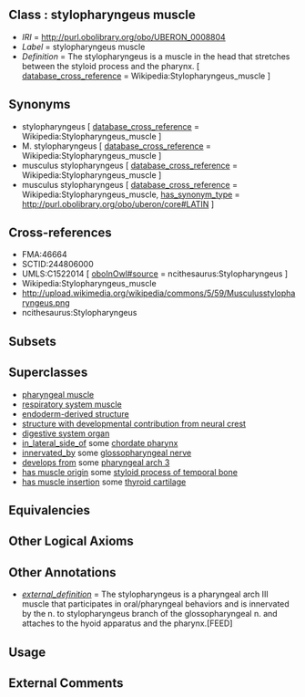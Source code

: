 
## Class : stylopharyngeus muscle

 * *IRI* = http://purl.obolibrary.org/obo/UBERON_0008804
 * *Label* = stylopharyngeus muscle
 * *Definition* = The stylopharyngeus is a muscle in the head that stretches between the styloid process and the pharynx. [ [database_cross_reference](../../ef/oboInOwl#hasDbXref.md) = Wikipedia:Stylopharyngeus_muscle ]

## Synonyms

 * stylopharyngeus [ [database_cross_reference](../../ef/oboInOwl#hasDbXref.md) = Wikipedia:Stylopharyngeus_muscle ]
 * M. stylopharyngeus [ [database_cross_reference](../../ef/oboInOwl#hasDbXref.md) = Wikipedia:Stylopharyngeus_muscle ]
 * musculus stylopharyngeus [ [database_cross_reference](../../ef/oboInOwl#hasDbXref.md) = Wikipedia:Stylopharyngeus_muscle ]
 * musculus stylopharyngeus [ [database_cross_reference](../../ef/oboInOwl#hasDbXref.md) = Wikipedia:Stylopharyngeus_muscle, [has_synonym_type](../../pe/oboInOwl#hasSynonymType.md) = http://purl.obolibrary.org/obo/uberon/core#LATIN ]

## Cross-references

 * FMA:46664
 * SCTID:244806000
 * UMLS:C1522014 [ [oboInOwl#source](../../ce/oboInOwl#source.md) = ncithesaurus:Stylopharyngeus ]
 * Wikipedia:Stylopharyngeus_muscle
 * http://upload.wikimedia.org/wikipedia/commons/5/59/Musculusstylopharyngeus.png
 * ncithesaurus:Stylopharyngeus

## Subsets


## Superclasses

 * [pharyngeal muscle](../../UBERON/33/UBERON_0000933.md)
 * [respiratory system muscle](../../UBERON/31/UBERON_0003831.md)
 * [endoderm-derived structure](../../UBERON/19/UBERON_0004119.md)
 * [structure with developmental contribution from neural crest](../../UBERON/14/UBERON_0010314.md)
 * [digestive system organ](../../UBERON/65/UBERON_0013765.md)
 * [in_lateral_side_of](../../BSPO/26/BSPO_0000126.md) some [chordate pharynx](../../UBERON/42/UBERON_0001042.md)
 * [innervated_by](../../RO/05/RO_0002005.md) some [glossopharyngeal nerve](../../UBERON/49/UBERON_0001649.md)
 * [develops from](../../RO/02/RO_0002202.md) some [pharyngeal arch 3](../../UBERON/14/UBERON_0003114.md)
 * [has muscle origin](../../RO/72/RO_0002372.md) some [styloid process of temporal bone](../../UBERON/60/UBERON_0003960.md)
 * [has muscle insertion](../../RO/73/RO_0002373.md) some [thyroid cartilage](../../UBERON/38/UBERON_0001738.md)

## Equivalencies


## Other Logical Axioms


## Other Annotations

 * *[external_definition](../../UBPROP/01/UBPROP_0000001.md)* = The stylopharyngeus is a pharyngeal arch III muscle that participates in oral/pharyngeal behaviors and is innervated by the n. to stylopharyngeus branch of the glossopharyngeal n.  and attaches to the hyoid apparatus and the pharynx.[FEED]

## Usage


## External Comments

